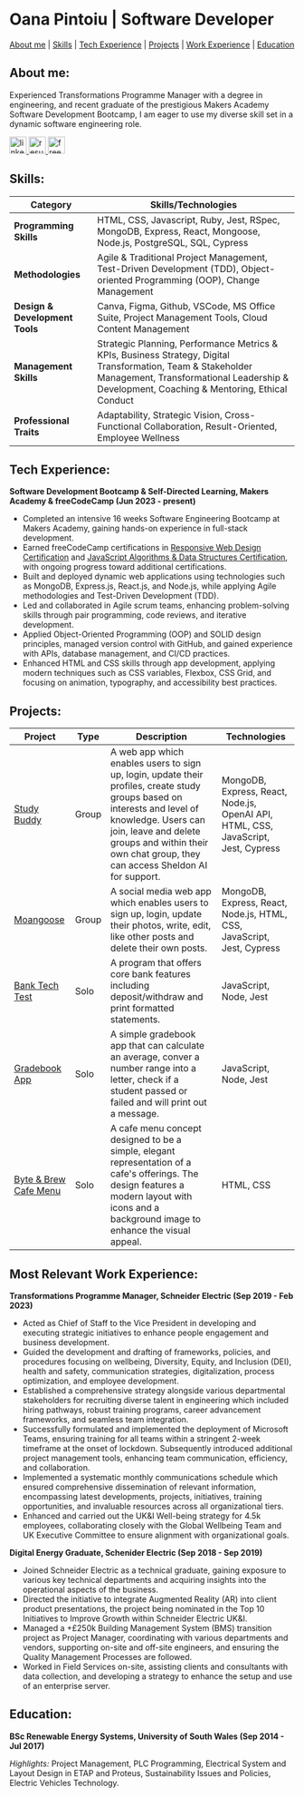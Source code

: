 
# Oana Pintoiu | Software Developer 


[About me](#about-me) | [Skills](#skills) | [Tech Experience](#tech-experience) | [Projects](#projects) | [Work Experience](#most-relevant-work-experience) | [Education](#education)

## About me:

Experienced Transformations Programme Manager with a degree in engineering, and recent graduate of the prestigious Makers Academy Software Development Bootcamp, I am eager to use my diverse skill set in a dynamic software engineering role.

<div align="left">
  <a href="https://www.linkedin.com/in/oanapintoiu">
    <img src="https://img.shields.io/badge/LinkedIn-blue" width="auto" height="30" alt="linkedin logo"  /> </a>
 <a href="https://drive.google.com/file/d/1zr43xarGTckWUPAcv0LxZB6UaC1S-Iph/view?usp=sharing">
     <img src="https://img.shields.io/badge/Resume-darkgreen" width="auto" height="30" alt="resume" />  </a>
      <a href="https://www.freecodecamp.org/opin">
     <img src="https://img.shields.io/badge/freeCodeCamp-navy" width="auto" height="30" alt="freeCodeCamp logo" />  </a>
</div>

## Skills:

| Category      | Skills/Technologies       |    
|--------------|------------|
|**Programming Skills** |HTML, CSS, Javascript, Ruby, Jest, RSpec, MongoDB, Express, React, Mongoose, Node.js, PostgreSQL, SQL, Cypress|
|**Methodologies** |Agile & Traditional Project Management, Test-Driven Development (TDD), Object-oriented Programming (OOP), Change Management |
|**Design & Development Tools** |Canva, Figma, Github, VSCode, MS Office Suite, Project Management Tools, Cloud Content Management  |
|**Management Skills** |Strategic Planning, Performance Metrics & KPIs, Business Strategy, Digital Transformation, Team & Stakeholder Management, Transformational Leadership & Development, Coaching & Mentoring, Ethical Conduct|
|**Professional Traits** |Adaptability, Strategic Vision, Cross-Functional Collaboration, Result-Oriented, Employee Wellness|

## Tech Experience:

**Software Development Bootcamp & Self-Directed Learning, Makers Academy & freeCodeCamp (Jun 2023 - present)**
- Completed an intensive 16 weeks Software Engineering Bootcamp at Makers Academy, gaining hands-on experience in full-stack development.
- Earned freeCodeCamp certifications in [Responsive Web Design Certification](https://www.freecodecamp.org/certification/opin/responsive-web-design) and [JavaScript Algorithms & Data Structures Certification](), with ongoing progress toward additional certifications.
- Built and deployed dynamic web applications using technologies such as MongoDB, Express.js, React.js, and Node.js, while applying Agile methodologies and Test-Driven Development (TDD).
- Led and collaborated in Agile scrum teams, enhancing problem-solving skills through pair programming, code reviews, and iterative development.
- Applied Object-Oriented Programming (OOP) and SOLID design principles, managed version control with GitHub, and gained experience with APIs, database management, and CI/CD practices.
- Enhanced HTML and CSS skills through app development, applying modern techniques such as CSS variables, Flexbox, CSS Grid, and focusing on animation, typography, and accessibility best practices.

## Projects:

| Project                 | Type       | Description      | Technologies    | 
|-------------------------|------------|------------------|-----------------|
| [Study Buddy](https://github.com/oanapintoiu/study_buddy_v2_op)| Group | A web app which enables users to sign up, login, update their profiles, create study groups based on interests and level of knowledge. Users can join, leave and delete groups and within their own chat group, they can access Sheldon AI for support. | MongoDB, Express, React, Node.js, OpenAI API, HTML, CSS, JavaScript, Jest, Cypress |
| [Moangoose](https://github.com/oanapintoiu/moangoose-mern) | Group | A social media web app which enables users to sign up, login, update their photos, write, edit, like other posts and delete their own posts. | MongoDB, Express, React, Node.js, HTML, CSS, JavaScript, Jest, Cypress |
| [Bank Tech Test](https://github.com/oanapintoiu/bank_tech_test) | Solo | A program that offers core bank features including deposit/withdraw and print formatted statements. | JavaScript, Node, Jest |
| [Gradebook App](https://github.com/oanapintoiu/gradebook_app) | Solo | A simple gradebook app that can calculate an average, conver a number range into a letter, check if a student passed or failed and will print out a message. | JavaScript, Node, Jest |
| [Byte & Brew Cafe Menu](https://github.com/oanapintoiu/cafe_menu) | Solo | A cafe menu concept designed to be a simple, elegant representation of a cafe's offerings. The design features a modern layout with icons and a background image to enhance the visual appeal. | HTML, CSS |

## Most Relevant Work Experience:

**Transformations Programme Manager, Schneider Electric (Sep 2019 - Feb 2023)**
- Acted as Chief of Staff to the Vice President in developing and executing strategic initiatives to enhance people engagement and business development.
- Guided the development and drafting of frameworks, policies, and procedures focusing on wellbeing, Diversity, Equity, and Inclusion (DEI), health and safety, communication strategies, digitalization, process optimization, and employee development.
- Established a comprehensive strategy alongside various departmental stakeholders for recruiting diverse talent in engineering which included hiring pathways, robust training programs, career advancement frameworks, and seamless team integration.
- Successfully formulated and implemented the deployment of Microsoft Teams, ensuring training for all teams within a stringent 2-week timeframe at the onset of lockdown. Subsequently introduced additional project management tools, enhancing team communication, efficiency, and collaboration.
- Implemented a systematic monthly communications schedule which ensured comprehensive dissemination of relevant information, encompassing latest developments, projects, initiatives, training opportunities, and invaluable resources across all organizational tiers.
- Enhanced and carried out the UK&I Well-being strategy for 4.5k employees, collaborating closely with the Global Wellbeing Team and UK Executive Committee to ensure alignment with organizational goals.


**Digital Energy Graduate, Schenider Electric (Sep 2018 - Sep 2019)**
- Joined Schneider Electric as a technical graduate, gaining exposure to various key technical departments and acquiring insights into the operational aspects of the business.
- Directed the initiative to integrate Augmented Reality (AR) into client product presentations, the project being nominated in the Top 10 Initiatives to Improve Growth within Schneider Electric UK&I.
- Managed a +£250k Building Management System (BMS) transition project as Project Manager, coordinating with various departments and vendors, supporting on-site and off-site engineers, and ensuring the Quality Management Processes are followed.
- Worked in Field Services on-site, assisting clients and consultants with data collection, and developing a strategy to enhance the setup and use of an enterprise server.

## Education:
**BSc Renewable Energy Systems, University of South Wales (Sep 2014 - Jul 2017)**

_Highlights:_ Project Management, PLC Programming, Electrical System and Layout Design in ETAP and Proteus, Sustainability Issues and Policies, Electric Vehicles Technology.

